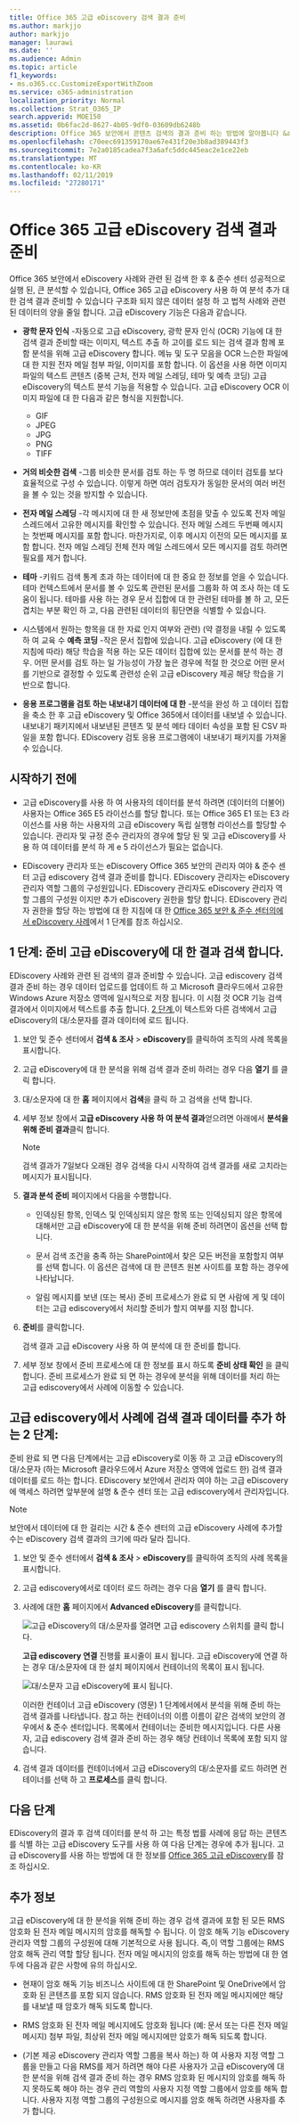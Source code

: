 ```yaml
---
title: Office 365 고급 eDiscovery 검색 결과 준비
ms.author: markjjo
author: markjjo
manager: laurawi
ms.date: ''
ms.audience: Admin
ms.topic: article
f1_keywords:
- ms.o365.cc.CustomizeExportWithZoom
ms.service: o365-administration
localization_priority: Normal
ms.collection: Strat_O365_IP
search.appverid: MOE150
ms.assetid: 0b6fac2d-8627-4b05-9df0-03609db6248b
description: Office 365 보안에서 콘텐츠 검색의 결과 준비 하는 방법에 알아봅니다 &amp; 고급 eDiscovery 도구를 사용 하 여 분석 추가 대 한 준수 센터입니다.
ms.openlocfilehash: c70eec691359170ae67e431f20e3b8ad389443f3
ms.sourcegitcommit: 7e2a0185cadea7f3a6afc5ddc445eac2e1ce22eb
ms.translationtype: MT
ms.contentlocale: ko-KR
ms.lasthandoff: 02/11/2019
ms.locfileid: "27280171"
---
```

# <a name="prepare-search-results-for-office-365-advanced-ediscovery"></a>Office 365 고급 eDiscovery 검색 결과 준비

Office 365 보안에서 eDiscovery 사례와 관련 된 검색 한 후 &amp; 준수 센터 성공적으로 실행 된, 큰 분석할 수 있습니다, Office 365 고급 eDiscovery 사용 하 여 분석 추가 대 한 검색 결과 준비할 수 있습니다 구조화 되지 않은 데이터 설정 하 고 법적 사례와 관련 된 데이터의 양을 줄일 합니다. 고급 eDiscovery 기능은 다음과 같습니다.
  
- **광학 문자 인식** -자동으로 고급 eDiscovery, 광학 문자 인식 (OCR) 기능에 대 한 검색 결과 준비할 때는 이미지, 텍스트 추출 하 고이를 로드 되는 검색 결과 함께 포함 분석을 위해 고급 eDiscovery 합니다. 메뉴 및 도구 모음을 OCR 느슨한 파일에 대 한 지원 전자 메일 첨부 파일, 이미지를 포함 합니다. 이 옵션을 사용 하면 이미지 파일의 텍스트 콘텐츠 (중복 근처, 전자 메일 스레딩, 테마 및 예측 코딩) 고급 eDiscovery의 텍스트 분석 기능을 적용할 수 있습니다. 고급 eDiscovery OCR 이미지 파일에 대 한 다음과 같은 형식을 지원합니다.

    - GIF
    - JPEG
    - JPG
    - PNG
    - TIFF
    
- **거의 비슷한 검색** -그룹 비슷한 문서를 검토 하는 두 명 하므로 데이터 검토를 보다 효율적으로 구성 수 있습니다. 이렇게 하면 여러 검토자가 동일한 문서의 여러 버전을 볼 수 있는 것을 방지할 수 있습니다. 
    
- **전자 메일 스레딩** -각 메시지에 대 한 새 정보만에 초점을 맞출 수 있도록 전자 메일 스레드에서 고유한 메시지를 확인할 수 있습니다. 전자 메일 스레드 두번째 메시지는 첫번째 메시지를 포함 합니다. 마찬가지로, 이후 메시지 이전의 모든 메시지를 포함 합니다. 전자 메일 스레딩 전체 전자 메일 스레드에서 모든 메시지를 검토 하려면 필요를 제거 합니다. 
    
- **테마** -키워드 검색 통계 초과 하는 데이터에 대 한 중요 한 정보를 얻을 수 있습니다. 테마 컨텍스트에서 문서를 볼 수 있도록 관련된 문서를 그룹화 하 여 조사 하는 데 도움이 됩니다. 테마를 사용 하는 경우 문서 집합에 대 한 관련된 테마를 볼 하 고, 모든 겹치는 부분 확인 하 고, 다음 관련된 데이터의 횡단면을 식별할 수 있습니다. 
    
- 시스템에서 원하는 항목을 대 한 자료 인지 여부와 관련) (약 결정을 내릴 수 있도록 하 여 교육 수 **예측 코딩** -작은 문서 집합에 있습니다. 고급 eDiscovery (에 대 한 지침에 따라) 해당 학습을 적용 하는 모든 데이터 집합에 있는 문서를 분석 하는 경우. 어떤 문서를 검토 하는 일 가능성이 가장 높은 경우에 적절 한 것으로 어떤 문서를 기반으로 결정할 수 있도록 관련성 순위 고급 eDiscovery 제공 해당 학습을 기반으로 합니다. 
    
- **응용 프로그램을 검토 하는 내보내기 데이터에 대 한** -분석을 완성 하 고 데이터 집합을 축소 한 후 고급 eDiscovery 및 Office 365에서 데이터를 내보낼 수 있습니다. 내보내기 패키지에서 내보낸된 콘텐츠 및 분석 메타 데이터 속성을 포함 된 CSV 파일을 포함 합니다. EDiscovery 검토 응용 프로그램에이 내보내기 패키지를 가져올 수 있습니다. 
    
## <a name="before-you-begin"></a>시작하기 전에

- 고급 eDiscovery를 사용 하 여 사용자의 데이터를 분석 하려면 (데이터의 더불어) 사용자는 Office 365 E5 라이선스를 할당 합니다. 또는 Office 365 E1 또는 E3 라이선스를 사용 하는 사용자의 고급 eDiscovery 독립 실행형 라이선스를 할당할 수 있습니다. 관리자 및 규정 준수 관리자의 경우에 할당 된 및 고급 eDiscovery를 사용 하 여 데이터를 분석 하 게 e 5 라이선스가 필요는 없습니다. 
    
- EDiscovery 관리자 또는 eDiscovery Office 365 보안의 관리자 여야 &amp; 준수 센터 고급 ediscovery 검색 결과 준비를 합니다. EDiscovery 관리자는 eDiscovery 관리자 역할 그룹의 구성원입니다. EDiscovery 관리자도 eDiscovery 관리자 역할 그룹의 구성원 이지만 추가 eDiscovery 권한을 할당 합니다. EDiscovery 관리자 권한을 할당 하는 방법에 대 한 지침에 대 한 [Office 365 보안 & 준수 센터의에서 eDiscovery 사례](ediscovery-cases.md#step-1-assign-ediscovery-permissions-to-potential-case-members)에서 1 단계를 참조 하십시오.
    
## <a name="step-1-prepare-search-results-for-advanced-ediscovery"></a>1 단계: 준비 고급 eDiscovery에 대 한 결과 검색 합니다.

EDiscovery 사례와 관련 된 검색의 결과 준비할 수 있습니다. 고급 ediscovery 검색 결과 준비 하는 경우 데이터 업로드를 업데이트 하 고 Microsoft 클라우드에서 고유한 Windows Azure 저장소 영역에 일시적으로 저장 됩니다. 이 시점 것 OCR 기능 검색 결과에서 이미지에서 텍스트를 추출 합니다. [2 단계](#step-2-add-the-search-results-data-to-the-case-in-advanced-ediscovery),이 텍스트와 다른 검색에서 고급 eDiscovery의 대/소문자를 결과 데이터에 로드 됩니다.
  
1. 보안 및 준수 센터에서 **검색 &amp; 조사** \> **eDiscovery**를 클릭하여 조직의 사례 목록을 표시합니다. 
    
2. 고급 eDiscovery에 대 한 분석을 위해 검색 결과 준비 하려는 경우 다음 **열기** 를 클릭 합니다. 
    
3. 대/소문자에 대 한 **홈** 페이지에서 **검색**을 클릭 하 고 검색을 선택 합니다.
    
4. 세부 정보 창에서 **고급 eDiscovery 사용 하 여 분석 결과**얻으려면 아래에서 **분석을 위해 준비 결과**클릭 합니다.
    
    > [!NOTE]
    > 검색 결과가 7일보다 오래된 경우 검색을 다시 시작하여 검색 결과를 새로 고치라는 메시지가 표시됩니다. 
  
5. **결과 분석 준비** 페이지에서 다음을 수행합니다.  
    
    - 인덱싱된 항목, 인덱스 및 인덱싱되지 않은 항목 또는 인덱싱되지 않은 항목에 대해서만 고급 eDiscovery에 대 한 분석을 위해 준비 하려면이 옵션을 선택 합니다.
    
    - 문서 검색 조건을 충족 하는 SharePoint에서 찾은 모든 버전을 포함할지 여부를 선택 합니다. 이 옵션은 검색에 대 한 콘텐츠 원본 사이트를 포함 하는 경우에 나타납니다.
    
    - 알림 메시지를 보낸 (또는 복사) 준비 프로세스가 완료 되 면 사람에 게 및 데이터는 고급 ediscovery에서 처리할 준비가 할지 여부를 지정 합니다.
    
6. **준비**를 클릭합니다.
    
    검색 결과 고급 eDiscovery 사용 하 여 분석에 대 한 준비를 합니다.
    
7. 세부 정보 창에서 준비 프로세스에 대 한 정보를 표시 하도록 **준비 상태 확인** 을 클릭 합니다. 준비 프로세스가 완료 되 면 하는 경우에 분석을 위해 데이터를 처리 하는 고급 ediscovery에서 사례에 이동할 수 있습니다. 
    
## <a name="step-2-add-the-search-results-data-to-the-case-in-advanced-ediscovery"></a>고급 ediscovery에서 사례에 검색 결과 데이터를 추가 하는 2 단계:
<a name="step2"> </a>

준비 완료 되 면 다음 단계에서는 고급 eDiscovery로 이동 하 고 고급 eDiscovery의 대/소문자 (하는 Microsoft 클라우드에서 Azure 저장소 영역에 업로드 한) 검색 결과 데이터를 로드 하는 합니다. EDiscovery 보안에서 관리자 여야 하는 고급 eDiscovery에 액세스 하려면 앞부분에 설명 &amp; 준수 센터 또는 고급 ediscovery에서 관리자입니다.
  
> [!NOTE]
> 보안에서 데이터에 대 한 걸리는 시간 &amp; 준수 센터의 고급 eDiscovery 사례에 추가할 수는 eDiscovery 검색 결과의 크기에 따라 달라 집니다. 
  
1. 보안 및 준수 센터에서 **검색 &amp; 조사** \> **eDiscovery**를 클릭하여 조직의 사례 목록을 표시합니다. 
    
2. 고급 ediscovery에서로 데이터 로드 하려는 경우 다음 **열기** 를 클릭 합니다. 
    
3. 사례에 대한 **홈** 페이지에서 **Advanced eDiscovery**를 클릭합니다. 
    
    ![고급 eDiscovery의 대/소문자를 열려면 고급 ediscovery 스위치를 클릭 합니다.](media/8e34ba23-62e3-4e68-a530-b6ece39b54be.png)
  
    **고급 ediscovery 연결** 진행률 표시줄이 표시 됩니다. 고급 eDiscovery에 연결 하는 경우 대/소문자에 대 한 설치 페이지에서 컨테이너의 목록이 표시 됩니다. 
    
    ![대/소문자 고급 eDiscovery에 표시 됩니다.](media/8036e152-70dc-4bb7-9379-61c1ed8326b4.png)
  
     이러한 컨테이너 고급 eDiscovery (영문) 1 단계에서에서 분석을 위해 준비 하는 검색 결과를 나타냅니다. 참고 하는 컨테이너의 이름 이름이 같은 검색의 보안의 경우에서 &amp; 준수 센터입니다. 목록에서 컨테이너는 준비한 메시지입니다. 다른 사용자, 고급 ediscovery 검색 결과 준비 하는 경우 해당 컨테이너 목록에 포함 되지 않습니다. 
    
4. 검색 결과 데이터를 컨테이너에서 고급 eDiscovery의 대/소문자를 로드 하려면 컨테이너를 선택 하 고 **프로세스**를 클릭 합니다.
    
## <a name="next-steps"></a>다음 단계

EDiscovery의 결과 후 검색 데이터를 분석 하 고는 특정 법률 사례에 응답 하는 콘텐츠를 식별 하는 고급 eDiscovery 도구를 사용 하 여 다음 단계는 경우에 추가 됩니다. 고급 eDiscovery를 사용 하는 방법에 대 한 정보를 [Office 365 고급 eDiscovery](office-365-advanced-ediscovery.md)를 참조 하십시오.
  
## <a name="more-information"></a>추가 정보

고급 eDiscovery에 대 한 분석을 위해 준비 하는 경우 검색 결과에 포함 된 모든 RMS 암호화 된 전자 메일 메시지의 암호를 해독할 수 됩니다. 이 암호 해독 기능 eDiscovery 관리자 역할 그룹의 구성원에 대해 기본적으로 사용 됩니다. 즉,이 역할 그룹에는 RMS 암호 해독 관리 역할 할당 됩니다. 전자 메일 메시지의 암호를 해독 하는 방법에 대 한 염두에 다음과 같은 사항에 유의 하십시오.
  
- 현재이 암호 해독 기능 비즈니스 사이트에 대 한 SharePoint 및 OneDrive에서 암호화 된 콘텐츠를 포함 되지 않습니다. RMS 암호화 된 전자 메일 메시지에만 해당를 내보낼 때 암호가 해독 되도록 합니다.
    
- RMS 암호화 된 전자 메일 메시지에도 암호화 됩니다 (예: 문서 또는 다른 전자 메일 메시지) 첨부 파일, 최상위 전자 메일 메시지에만 암호가 해독 되도록 합니다.
    
- (기본 제공 eDiscovery 관리자 역할 그룹을 복사 하는) 하 여 사용자 지정 역할 그룹을 만들고 다음 RMS를 제거 하려면 해야 다른 사용자가 고급 eDiscovery에 대 한 분석을 위해 검색 결과 준비 하는 경우 RMS 암호화 된 메시지의 암호를 해독 하지 못하도록 해야 하는 경우 관리 역할의 사용자 지정 역할 그룹에서 암호를 해독 합니다. 사용자 지정 역할 그룹의 구성원으로 메시지를 암호 해독 하려면 사용자를 추가 합니다.
